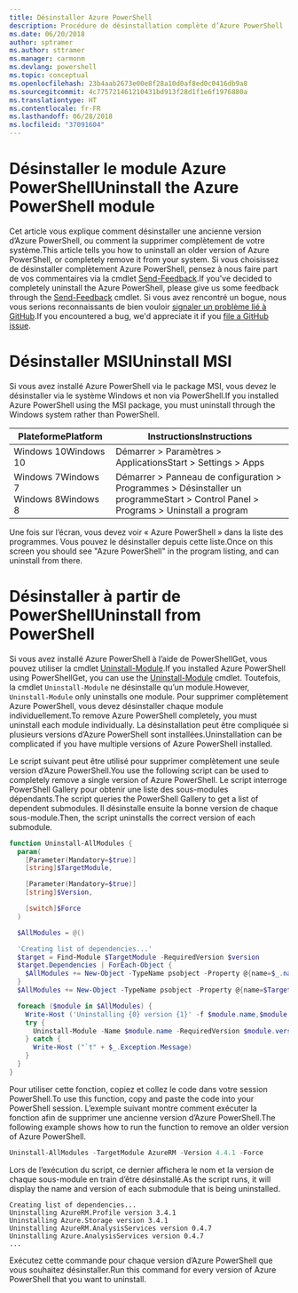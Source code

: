 ```yaml
---
title: Désinstaller Azure PowerShell
description: Procédure de désinstallation complète d’Azure PowerShell
ms.date: 06/20/2018
author: sptramer
ms.author: sttramer
ms.manager: carmonm
ms.devlang: powershell
ms.topic: conceptual
ms.openlocfilehash: 23b4aab2673e00e8f28a10d0af8ed0c0416db9a8
ms.sourcegitcommit: 4c775721461210431bd913f28d1f1e6f1976880a
ms.translationtype: HT
ms.contentlocale: fr-FR
ms.lasthandoff: 06/28/2018
ms.locfileid: "37091604"
---
```

# <a name="uninstall-the-azure-powershell-module"></a><span data-ttu-id="0428c-103">Désinstaller le module Azure PowerShell</span><span class="sxs-lookup"><span data-stu-id="0428c-103">Uninstall the Azure PowerShell module</span></span>

<span data-ttu-id="0428c-104">Cet article vous explique comment désinstaller une ancienne version d’Azure PowerShell, ou comment la supprimer complètement de votre système.</span><span class="sxs-lookup"><span data-stu-id="0428c-104">This article tells you how to uninstall an older version of Azure PowerShell, or completely remove it from your system.</span></span> <span data-ttu-id="0428c-105">Si vous choisissez de désinstaller complètement Azure PowerShell, pensez à nous faire part de vos commentaires via la cmdlet [Send-Feedback](/powershell/module/azurerm.profile/send-feedback).</span><span class="sxs-lookup"><span data-stu-id="0428c-105">If you've decided to completely uninstall the Azure PowerShell, please give us some feedback through the [Send-Feedback](/powershell/module/azurerm.profile/send-feedback) cmdlet.</span></span> <span data-ttu-id="0428c-106">Si vous avez rencontré un bogue, nous vous serions reconnaissants de bien vouloir [signaler un problème lié à GitHub](https://github.com/azure/azure-powershell/issues).</span><span class="sxs-lookup"><span data-stu-id="0428c-106">If you encountered a bug, we'd appreciate it if you [file a GitHub issue](https://github.com/azure/azure-powershell/issues).</span></span>

# <a name="uninstall-msi"></a><span data-ttu-id="0428c-107">Désinstaller MSI</span><span class="sxs-lookup"><span data-stu-id="0428c-107">Uninstall MSI</span></span>

<span data-ttu-id="0428c-108">Si vous avez installé Azure PowerShell via le package MSI, vous devez le désinstaller via le système Windows et non via PowerShell.</span><span class="sxs-lookup"><span data-stu-id="0428c-108">If you installed Azure PowerShell using the MSI package, you must uninstall through the Windows system rather than PowerShell.</span></span>
 
| <span data-ttu-id="0428c-109">Plateforme</span><span class="sxs-lookup"><span data-stu-id="0428c-109">Platform</span></span> | <span data-ttu-id="0428c-110">Instructions</span><span class="sxs-lookup"><span data-stu-id="0428c-110">Instructions</span></span> |
|----------|--------------|
| <span data-ttu-id="0428c-111">Windows 10</span><span class="sxs-lookup"><span data-stu-id="0428c-111">Windows 10</span></span> | <span data-ttu-id="0428c-112">Démarrer > Paramètres > Applications</span><span class="sxs-lookup"><span data-stu-id="0428c-112">Start > Settings > Apps</span></span> |
| <span data-ttu-id="0428c-113">Windows 7</span><span class="sxs-lookup"><span data-stu-id="0428c-113">Windows 7</span></span> </br><span data-ttu-id="0428c-114">Windows 8</span><span class="sxs-lookup"><span data-stu-id="0428c-114">Windows 8</span></span> | <span data-ttu-id="0428c-115">Démarrer > Panneau de configuration > Programmes > Désinstaller un programme</span><span class="sxs-lookup"><span data-stu-id="0428c-115">Start > Control Panel > Programs > Uninstall a program</span></span> |

<span data-ttu-id="0428c-116">Une fois sur l’écran, vous devez voir « Azure PowerShell » dans la liste des programmes. Vous pouvez le désinstaller depuis cette liste.</span><span class="sxs-lookup"><span data-stu-id="0428c-116">Once on this screen you should see "Azure PowerShell" in the program listing, and can uninstall from there.</span></span>

# <a name="uninstall-from-powershell"></a><span data-ttu-id="0428c-117">Désinstaller à partir de PowerShell</span><span class="sxs-lookup"><span data-stu-id="0428c-117">Uninstall from PowerShell</span></span>

<span data-ttu-id="0428c-118">Si vous avez installé Azure PowerShell à l’aide de PowerShellGet, vous pouvez utiliser la cmdlet [Uninstall-Module](/powershell/module/powershellget/uninstall-module).</span><span class="sxs-lookup"><span data-stu-id="0428c-118">If you installed Azure PowerShell using PowerShellGet, you can use the [Uninstall-Module](/powershell/module/powershellget/uninstall-module) cmdlet.</span></span> <span data-ttu-id="0428c-119">Toutefois, la cmdlet `Uninstall-Module` ne désinstalle qu’un module.</span><span class="sxs-lookup"><span data-stu-id="0428c-119">However, `Uninstall-Module` only uninstalls one module.</span></span> <span data-ttu-id="0428c-120">Pour supprimer complètement Azure PowerShell, vous devez désinstaller chaque module individuellement.</span><span class="sxs-lookup"><span data-stu-id="0428c-120">To remove Azure PowerShell completely, you must uninstall each module individually.</span></span> <span data-ttu-id="0428c-121">La désinstallation peut être compliquée si plusieurs versions d’Azure PowerShell sont installées.</span><span class="sxs-lookup"><span data-stu-id="0428c-121">Uninstallation can be complicated if you have multiple versions of Azure PowerShell installed.</span></span>

<span data-ttu-id="0428c-122">Le script suivant peut être utilisé pour supprimer complètement une seule version d’Azure PowerShell.</span><span class="sxs-lookup"><span data-stu-id="0428c-122">You use the following script can be used to completely remove a single version of Azure PowerShell.</span></span> <span data-ttu-id="0428c-123">Le script interroge PowerShell Gallery pour obtenir une liste des sous-modules dépendants.</span><span class="sxs-lookup"><span data-stu-id="0428c-123">The script queries the PowerShell Gallery to get a list of dependent submodules.</span></span> <span data-ttu-id="0428c-124">Il désinstalle ensuite la bonne version de chaque sous-module.</span><span class="sxs-lookup"><span data-stu-id="0428c-124">Then, the script uninstalls the correct version of each submodule.</span></span>

```powershell
function Uninstall-AllModules {
  param(
    [Parameter(Mandatory=$true)]
    [string]$TargetModule,

    [Parameter(Mandatory=$true)]
    [string]$Version,

    [switch]$Force
  )

  $AllModules = @()

  'Creating list of dependencies...'
  $target = Find-Module $TargetModule -RequiredVersion $version
  $target.Dependencies | ForEach-Object {
    $AllModules += New-Object -TypeName psobject -Property @{name=$_.name; version=$_.requiredversion}
  }
  $AllModules += New-Object -TypeName psobject -Property @{name=$TargetModule; version=$Version}

  foreach ($module in $AllModules) {
    Write-Host ('Uninstalling {0} version {1}' -f $module.name,$module.version)
    try {
      Uninstall-Module -Name $module.name -RequiredVersion $module.version -Force:$Force -ErrorAction Stop
    } catch {
      Write-Host ("`t" + $_.Exception.Message)
    }
  }
}
```

<span data-ttu-id="0428c-125">Pour utiliser cette fonction, copiez et collez le code dans votre session PowerShell.</span><span class="sxs-lookup"><span data-stu-id="0428c-125">To use this function, copy and paste the code into your PowerShell session.</span></span> <span data-ttu-id="0428c-126">L’exemple suivant montre comment exécuter la fonction afin de supprimer une ancienne version d’Azure PowerShell.</span><span class="sxs-lookup"><span data-stu-id="0428c-126">The following example shows how to run the function to remove an older version of Azure PowerShell.</span></span>

```powershell
Uninstall-AllModules -TargetModule AzureRM -Version 4.4.1 -Force
```

<span data-ttu-id="0428c-127">Lors de l’exécution du script, ce dernier affichera le nom et la version de chaque sous-module en train d’être désinstallé.</span><span class="sxs-lookup"><span data-stu-id="0428c-127">As the script runs, it will display the name and version of each submodule that is being uninstalled.</span></span>

```output
Creating list of dependencies...
Uninstalling AzureRM.Profile version 3.4.1
Uninstalling Azure.Storage version 3.4.1
Uninstalling AzureRM.AnalysisServices version 0.4.7
Uninstalling Azure.AnalysisServices version 0.4.7
...
```

<span data-ttu-id="0428c-128">Exécutez cette commande pour chaque version d’Azure PowerShell que vous souhaitez désinstaller.</span><span class="sxs-lookup"><span data-stu-id="0428c-128">Run this command for every version of Azure PowerShell that you want to uninstall.</span></span>
